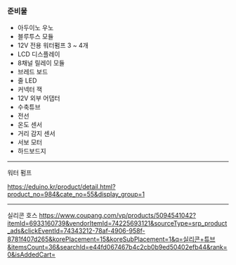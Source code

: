 ### 준비물

- 아두이노 우노
- 블루투스 모듈
- 12V 전용 워터펌프 3 ~ 4개
- LCD 디스플레이
- 8채널 릴레이 모듈
- 브레드 보드
- 줄 LED
- 커넥터 잭
- 12V 외부 어댑터
- 수축튜브
- 전선
- 온도 센서
- 거리 감지 센서
- 서보 모터
- 하드보드지 


----

워터 펌프 

https://eduino.kr/product/detail.html?product_no=984&cate_no=55&display_group=1

---

실리콘 호스 
https://www.coupang.com/vp/products/5094541042?itemId=6933160739&vendorItemId=74225693121&sourceType=srp_product_ads&clickEventId=74343212-78af-4906-958f-8781f407d265&korePlacement=15&koreSubPlacement=1&q=실리콘+튜브&itemsCount=36&searchId=e44fd067467b4c2cb0b9ed50402efb44&rank=0&isAddedCart=

